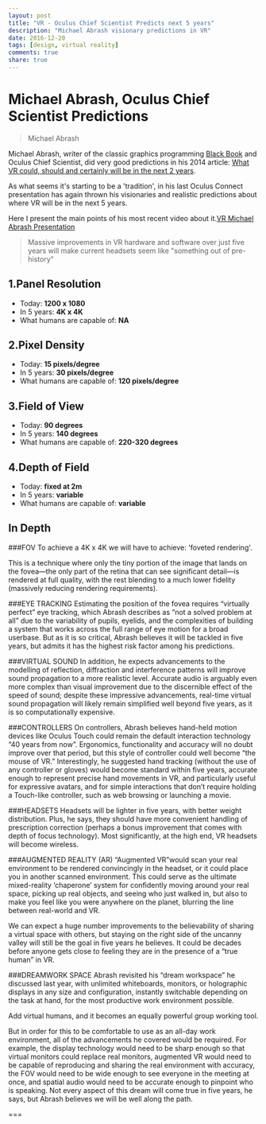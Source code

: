 ```yaml
---
layout: post
title: "VR - Oculus Chief Scientist Predicts next 5 years"
description: "Michael Abrash visionary predictions in VR"
date: 2016-12-20
tags: [design, virtual reality]
comments: true
share: true
---
```


# Michael Abrash, Oculus Chief Scientist Predictions

> Michael Abrash 

Michael Abrash, writer of the classic graphics programming [Black Book](http://giant.pourri.ch/Graphics%20Programming%20Black%20Book/Graphics%20Programming%20Black%20Book.pdf)  and Oculus Chief Scientist, 
did very good predictions in his 2014 article: [What VR could, should and certainly will be in the next 2 years](http://media.steampowered.com/apps/abrashblog/Abrash%20Dev%20Days%202014.pdf).

As what seems it's starting to be a 'tradition', in his last Oculus Connect presentation has again thrown his
visionaries and realistic predictions about where VR will be in the next 5 years. 

Here I present the main points of his most recent video about it.[VR Michael Abrash Presentation](https://youtu.be/AtyE5qOB4gw)

>Massive improvements in VR hardware and software over just five years will make current headsets seem like "something out of pre-history"

## 1.Panel Resolution
* Today: **1200 x 1080**
* In 5 years: **4K x 4K**
* What humans are capable of: **NA**

## 2.Pixel Density
* Today: **15 pixels/degree**
* In 5 years: **30 pixels/degree**
* What humans are capable of: **120 pixels/degree**

## 3.Field of View
* Today: **90 degrees**
* In 5 years: **140 degrees**
* What humans are capable of: **220-320 degrees**

## 4.Depth of Field
* Today: **fixed at 2m**
* In 5 years: **variable**
* What humans are capable of: **variable**

## In Depth

###FOV
To achieve a 4K x 4K we will have to achieve: 'foveted rendering'.

This is a technique where only the tiny portion of the image that lands 
on the fovea—the only part of the retina that can see significant detail—is 
rendered at full quality, with the rest blending to a much lower fidelity 
(massively reducing rendering requirements).

###EYE TRACKING
Estimating the position of the fovea requires “virtually perfect” eye tracking, 
which Abrash describes as “not a solved problem at all” due to the variability of pupils, 
eyelids, and the complexities of building a system that works across the full range 
of eye motion for a broad userbase. But as it is so critical, Abrash believes it will be 
tackled in five years, but admits it has the highest risk factor among his predictions.

###VIRTUAL SOUND
In addition, he expects advancements to the modelling of reflection, 
diffraction and interference patterns will improve sound propagation to a more realistic
level. Accurate audio is arguably even more complex than visual improvement due to the 
discernible effect of the speed of sound; despite these impressive advancements, 
real-time virtual sound propagation will likely remain simplified well beyond five years, 
as it is so computationally expensive.

###CONTROLLERS
On controllers, Abrash believes hand-held motion devices like Oculus Touch could remain 
the default interaction technology “40 years from now”. Ergonomics, functionality and 
accuracy will no doubt improve over that period, but this style of controller could well 
become “the mouse of VR.” Interestingly, he suggested hand tracking (without the use of 
any controller or gloves) would become standard within five years, accurate enough to 
represent precise hand movements in VR, and particularly useful for expressive avatars, 
and for simple interactions that don’t require holding a Touch-like controller, 
such as web browsing or launching a movie.

###HEADSETS
Headsets will be lighter in five years, with better weight distribution. 
Plus, he says, they should have more convenient handling of prescription correction 
(perhaps a bonus improvement that comes with depth of focus technology). 
Most significantly, at the high end, VR headsets will become wireless.

###AUGMENTED REALITY (AR)
“Augmented VR”would scan your real environment to be rendered convincingly in the headset, 
or it could place you in another scanned environment. This could serve as the ultimate 
mixed-reality ‘chaperone’ system for confidently moving around your real space, 
picking up real objects, and seeing who just walked in, but also to make you feel like you 
were anywhere on the planet, blurring the line between real-world and VR. 

We can expect a huge number improvements to the believability of sharing a virtual space 
with others, but staying on the right side of the uncanny valley will still be the goal 
in five years he believes. It could be decades before anyone gets close to feeling they 
are in the presence of a “true human” in VR.

###DREAMWORK SPACE
Abrash revisited his “dream workspace” he discussed last year, with unlimited whiteboards, 
monitors, or holographic displays in any size and configuration, instantly switchable 
depending on the task at hand, for the most productive work environment possible. 

Add virtual humans, and it becomes an equally powerful group working tool. 

But in order for this to be comfortable to use as an all-day work environment, all of the 
advancements he covered would be required. For example, the display technology would need 
to be sharp enough so that virtual monitors could replace real monitors, augmented VR 
would need to be capable of reproducing and sharing the real environment with accuracy, 
the FOV would need to be wide enough to see everyone in the meeting at once, and spatial 
audio would need to be accurate enough to pinpoint who is speaking. Not every aspect of 
this dream will come true in five years, he says, but Abrash believes we will be well 
along the path.

===

